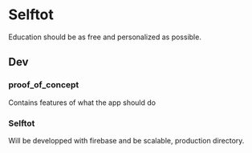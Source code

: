 # Selftot

Education should be as free and personalized as possible. 

## Dev

### proof_of_concept

Contains features of what the app should do

### Selftot

Will be developped with firebase and be scalable, production directory.